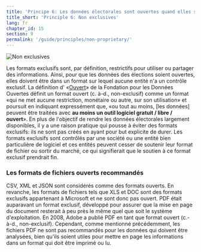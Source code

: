 ```yaml
---
title: 'Principe 6: Les données électorales sont ouvertes quand elles sont dans un format non-exclusif'
title_short: 'Principle 6: Non exclusives'
lang: fr
chapter_id: 15
section: 9
permalink: '/guide/principles/non-proprietary/'
---
```


![Non exclusives](/images/inventory/principles/non-proprietary.png)

Les formats exclusifs sont, par définition, restrictifs pour utiliser ou partager des informations. Ainsi, pour que les données des élections soient ouvertes, elles doivent être dans un format sur lequel aucune entité n'a un contrôle exclusif. La définition d' «[Ouvert](http://opendefinition.org/od/)» de la Fondation pour les Données Ouvertes définit un format ouvert (c. à-d., non-exclusif) comme un format «qui ne met aucune restriction, monétaire ou autre, sur son utilisation» et poursuit en indiquant expressément que, «ou tout au moins, \[les données\] peuvent être traitées avec **au moins un outil logiciel gratuit / libre / ouvert**». En plus de l'objectif de rendre les données électorales largement disponibles, il y a une raison pratique qui pousse à éviter des formats exclusifs: ils ne sont pas créés en ayant pour but explicite de durer. Les formats exclusifs sont contrôlés par une société ou une entité bien particulière de logiciel et ces entités peuvent cesser de soutenir leur format de fichier ou sortir du marché, ce qui signifierait que le soutien à ce format exclusif prendrait fin.

### Les formats de fichiers ouverts recommandés

CSV, XML et JSON sont considérés comme des formats ouverts. En revanche, les formats de fichiers tels que XLS et DOC sont des formats exclusifs appartenant à Microsoft et ne sont donc pas ouvert. PDF était auparavant un format exclusif, développé pour assurer que la mise en page du document resterait à peu près le même quel que soit le système d'exploitation. En 2008, Adobe a publié PDF en tant que format ouvert (c.-à-d., non-exclusif). Cependant, comme mentionné précédemment, les fichiers PDF ne sont pas recommandés pour les données qui doivent être analysées, bien qu'ils soient utiles pour mettre en page les informations dans un format qui doit être imprimé ou lu.
